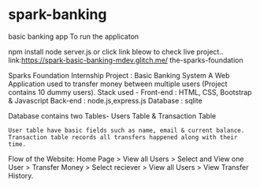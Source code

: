 # spark-banking
 basic banking app
 To run the applicaton
 
 npm install
 node server.js
   or click link bleow to check live project..
   link:https://spark-basic-banking-mdev.glitch.me/
the-sparks-foundation

Sparks Foundation Internship Project : Basic Banking System
A Web Application used to transfer money between multiple users (Project contains 10 dummy users). 
Stack used - Front-end : HTML, CSS, Bootstrap & Javascript Back-end : node.js,express.js
Database : sqlite

Database contains two Tables- Users Table & Transaction Table

    User table have basic fields such as name, email & current balance.
    Transaction table records all transfers happened along with their time.

Flow of the Website: Home Page > View all Users > Select and View one User > Transfer Money > Select reciever > View all Users > View Transfer History.
